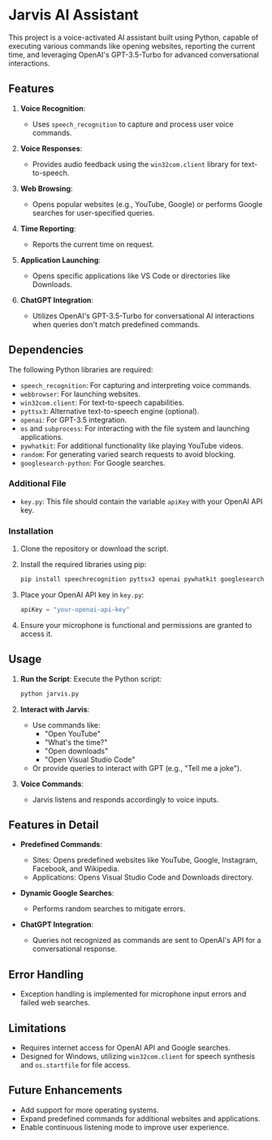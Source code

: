 # Jarvis AI Assistant

This project is a voice-activated AI assistant built using Python, capable of executing various commands like opening websites, reporting the current time, and leveraging OpenAI's GPT-3.5-Turbo for advanced conversational interactions.

## Features

1. **Voice Recognition**:
   - Uses `speech_recognition` to capture and process user voice commands.

2. **Voice Responses**:
   - Provides audio feedback using the `win32com.client` library for text-to-speech.

3. **Web Browsing**:
   - Opens popular websites (e.g., YouTube, Google) or performs Google searches for user-specified queries.

4. **Time Reporting**:
   - Reports the current time on request.

5. **Application Launching**:
   - Opens specific applications like VS Code or directories like Downloads.

6. **ChatGPT Integration**:
   - Utilizes OpenAI's GPT-3.5-Turbo for conversational AI interactions when queries don't match predefined commands.

## Dependencies

The following Python libraries are required:

- `speech_recognition`: For capturing and interpreting voice commands.
- `webbrowser`: For launching websites.
- `win32com.client`: For text-to-speech capabilities.
- `pyttsx3`: Alternative text-to-speech engine (optional).
- `openai`: For GPT-3.5 integration.
- `os` and `subprocess`: For interacting with the file system and launching applications.
- `pywhatkit`: For additional functionality like playing YouTube videos.
- `random`: For generating varied search requests to avoid blocking.
- `googlesearch-python`: For Google searches.

### Additional File

- `key.py`: This file should contain the variable `apiKey` with your OpenAI API key.

### Installation

1. Clone the repository or download the script.
2. Install the required libraries using pip:

   ```bash
   pip install speechrecognition pyttsx3 openai pywhatkit googlesearch-python pypiwin32
   ```
3. Place your OpenAI API key in `key.py`:

   ```python
   apiKey = "your-openai-api-key"
   ```
4. Ensure your microphone is functional and permissions are granted to access it.

## Usage

1. **Run the Script**:
   Execute the Python script:

   ```bash
   python jarvis.py
   ```

2. **Interact with Jarvis**:
   - Use commands like:
     - "Open YouTube"
     - "What's the time?"
     - "Open downloads"
     - "Open Visual Studio Code"
   - Or provide queries to interact with GPT (e.g., "Tell me a joke").

3. **Voice Commands**:
   - Jarvis listens and responds accordingly to voice inputs.

## Features in Detail

- **Predefined Commands**:
  - Sites: Opens predefined websites like YouTube, Google, Instagram, Facebook, and Wikipedia.
  - Applications: Opens Visual Studio Code and Downloads directory.

- **Dynamic Google Searches**:
  - Performs random searches to mitigate errors.

- **ChatGPT Integration**:
  - Queries not recognized as commands are sent to OpenAI's API for a conversational response.

## Error Handling

- Exception handling is implemented for microphone input errors and failed web searches.

## Limitations

- Requires internet access for OpenAI API and Google searches.
- Designed for Windows, utilizing `win32com.client` for speech synthesis and `os.startfile` for file access.

## Future Enhancements

- Add support for more operating systems.
- Expand predefined commands for additional websites and applications.
- Enable continuous listening mode to improve user experience.




